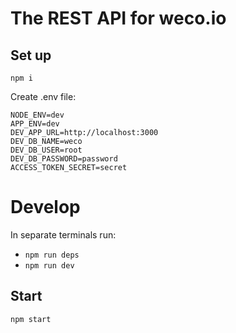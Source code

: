 # The REST API for weco.io

## Set up

```
npm i
```

Create .env file:

```
NODE_ENV=dev
APP_ENV=dev
DEV_APP_URL=http://localhost:3000
DEV_DB_NAME=weco
DEV_DB_USER=root
DEV_DB_PASSWORD=password
ACCESS_TOKEN_SECRET=secret
```

# Develop

In separate terminals run:

- `npm run deps`
- `npm run dev`

## Start

```
npm start
```
